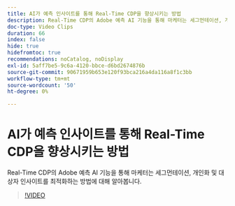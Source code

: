 ```yaml
---
title: AI가 예측 인사이트를 통해 Real-Time CDP을 향상시키는 방법
description: Real-Time CDP의 Adobe 예측 AI 기능을 통해 마케터는 세그먼테이션, 개인화 및 대상자 인사이트를 최적화하는 방법에 대해 알아봅니다.
doc-type: Video Clips
duration: 66
index: false
hide: true
hidefromtoc: true
recommendations: noCatalog, noDisplay
exl-id: 5aff7be5-9c6a-4120-bbce-d6bd2674876b
source-git-commit: 90671959b653e120f93bca216a4da116a8f1c3bb
workflow-type: tm+mt
source-wordcount: '50'
ht-degree: 0%

---
```


# AI가 예측 인사이트를 통해 Real-Time CDP을 향상시키는 방법

Real-Time CDP의 Adobe 예측 AI 기능을 통해 마케터는 세그먼테이션, 개인화 및 대상자 인사이트를 최적화하는 방법에 대해 알아봅니다.

<!-- 85_OS512_3442427_65_how-ai-enhances-realtime-cdp-with-predictive-insights -->
>[!VIDEO](https://video.tv.adobe.com/v/3459963/?learn=on&enablevpops=true&captions=kor)
